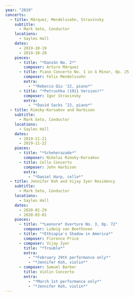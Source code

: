 ```yaml
---
year: "2019"
concerts:
  - title: Márquez, Mendelssohn, Stravinsky
    subtitle:
      - Mark Seto, Conductor
    locations:
      - Sayles Hall
    dates:
      - 2019-10-19
      - 2019-10-20
    pieces:
      - title: "*Danzón No. 2*"
        composer: Arturo Márquez
      - title: Piano Concerto No. 1 in G Minor, Op. 25
        composer: Felix Mendelssohn
        extra:
          - "*Rebecca Qiu '22, piano*"
      - title: "*Petrushka (1911 Version)*"
        composer: Igor Stravinsky
        extra:
          - "*David Sacks ’22, piano*"
  - title: Rimsky-Korsakov and Harbison
    subtitle:
      - Mark Seto, Conductor
    locations:
      - Sayles Hall
    dates:
      - 2019-11-21
      - 2019-11-22
    pieces:
      - title: "*Scheherazade*"
        composer: Nikolai Rimsky-Korsakov
      - title: Cello Concerto
        composer: John Harbison
        extra:
          - "*Daniel Harp, cello*"
  - title: Jennifer Koh and Vijay Iyer Residency
    subtitle:
      - Mark Seto, Conductor
    locations:
      - Sayles Hall
    dates:
      - 2020-02-29
      - 2020-03-01
    pieces:
      - title: "*Leonore* Overture No. 3, Op. 72"
        composer: Ludwig van Beethoven
      - title: "*Ethiopia's Shadow in America*"
        composer: Florence Price
      - composer: Vijay Iyer
        title: "*Trouble*"
        extra:
          - "*February 29th performance only*"
          - "*Jennifer Koh, violin*"
      - composer: Samuel Barber
        title: Violin Concerto
        extra:
          - "*March 1st performance only*"
          - "*Jennifer Koh, violin*"
---
```

